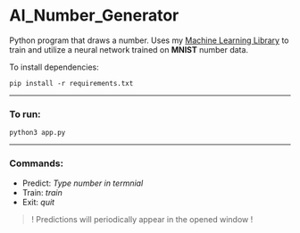# AI_Number_Generator
Python program that draws a number. Uses my [Machine Learning Library](https://github.com/Ben-Santana/Machine-Learning-Library) to train and utilize a neural network trained on **MNIST** number data.

To install dependencies:
```
pip install -r requirements.txt
```

---

### To run:
  ```
  python3 app.py
  ```

---

### Commands:

- Predict: *Type number in termnial*
- Train: *train*
- Exit: *quit*

> ! Predictions will periodically appear in the opened window !
